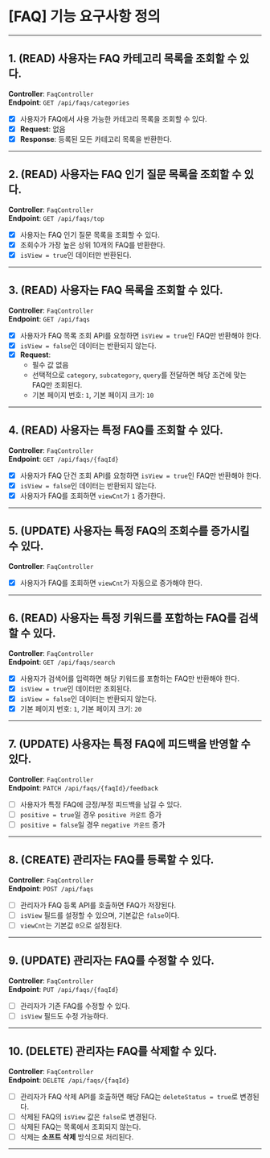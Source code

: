 # **[FAQ] 기능 요구사항 정의**

---

## **1. (READ) 사용자는 FAQ 카테고리 목록을 조회할 수 있다.**

**Controller**: `FaqController`  
**Endpoint**: `GET /api/faqs/categories`

- [X]  사용자가 FAQ에서 사용 가능한 카테고리 목록을 조회할 수 있다.
- [X] **Request**: 없음
- [X] **Response**: 등록된 모든 카테고리 목록을 반환한다.

---

## **2. (READ) 사용자는 FAQ 인기 질문 목록을 조회할 수 있다.**

**Controller**: `FaqController`  
**Endpoint**: `GET /api/faqs/top`

- [X] 사용자는 FAQ 인기 질문 목록을 조회할 수 있다.
- [X] 조회수가 가장 높은 상위 10개의 FAQ를 반환한다.
- [X] `isView = true`인 데이터만 반환된다.

---

## **3. (READ) 사용자는 FAQ 목록을 조회할 수 있다.**

**Controller**: `FaqController`  
**Endpoint**: `GET /api/faqs`

- [X] 사용자가 FAQ 목록 조회 API를 요청하면 `isView = true`인 FAQ만 반환해야 한다.
- [X] `isView = false`인 데이터는 반환되지 않는다.
- [X] **Request**:
    - 필수 값 없음
    - 선택적으로 `category`, `subcategory`, `query`를 전달하면 해당 조건에 맞는 FAQ만 조회된다.
    - 기본 페이지 번호: `1`, 기본 페이지 크기: `10`

---

## **4. (READ) 사용자는 특정 FAQ를 조회할 수 있다.**

**Controller**: `FaqController`  
**Endpoint**: `GET /api/faqs/{faqId}`

- [X] 사용자가 FAQ 단건 조회 API를 요청하면 `isView = true`인 FAQ만 반환해야 한다.
- [X] `isView = false`인 데이터는 반환되지 않는다.
- [X] 사용자가 FAQ를 조회하면 `viewCnt`가 `1` 증가한다.

---

## **5. (UPDATE) 사용자는 특정 FAQ의 조회수를 증가시킬 수 있다.**

**Controller**: `FaqController`

- [X] 사용자가 FAQ를 조회하면 `viewCnt`가 자동으로 증가해야 한다.

---

## **6. (READ) 사용자는 특정 키워드를 포함하는 FAQ를 검색할 수 있다.**

**Controller**: `FaqController`  
**Endpoint**: `GET /api/faqs/search`

- [X] 사용자가 검색어를 입력하면 해당 키워드를 포함하는 FAQ만 반환해야 한다.
- [X] `isView = true`인 데이터만 조회된다.
- [X] `isView = false`인 데이터는 반환되지 않는다.
- [X] 기본 페이지 번호: `1`, 기본 페이지 크기: `20`

---

## **7. (UPDATE) 사용자는 특정 FAQ에 피드백을 반영할 수 있다.**

**Controller**: `FaqController`  
**Endpoint**: `PATCH /api/faqs/{faqId}/feedback`

- [ ] 사용자가 특정 FAQ에 긍정/부정 피드백을 남길 수 있다.
- [ ] `positive = true`일 경우 `positive 카운트` 증가
- [ ] `positive = false`일 경우 `negative 카운트` 증가

---

## **8. (CREATE) 관리자는 FAQ를 등록할 수 있다.**

**Controller**: `FaqController`  
**Endpoint**: `POST /api/faqs`

- [ ] 관리자가 FAQ 등록 API를 호출하면 FAQ가 저장된다.
- [ ] `isView` 필드를 설정할 수 있으며, 기본값은 `false`이다.
- [ ] `viewCnt`는 기본값 `0`으로 설정된다.

---

## **9. (UPDATE) 관리자는 FAQ를 수정할 수 있다.**

**Controller**: `FaqController`  
**Endpoint**: `PUT /api/faqs/{faqId}`

- [ ] 관리자가 기존 FAQ를 수정할 수 있다.
- [ ] `isView` 필드도 수정 가능하다.

---

## **10. (DELETE) 관리자는 FAQ를 삭제할 수 있다.**

**Controller**: `FaqController`  
**Endpoint**: `DELETE /api/faqs/{faqId}`

- [ ] 관리자가 FAQ 삭제 API를 호출하면 해당 FAQ는 `deleteStatus = true`로 변경된다.
- [ ] 삭제된 FAQ의 `isView` 값은 `false`로 변경된다.
- [ ] 삭제된 FAQ는 목록에서 조회되지 않는다.
- [ ] 삭제는 **소프트 삭제** 방식으로 처리된다.

---



